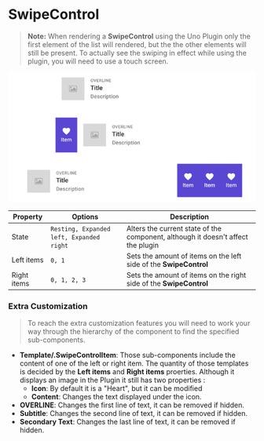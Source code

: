 # SwipeControl

> **Note:** When rendering a **SwipeControl** using the Uno Plugin only the first element of the list will rendered, but the the other elements will still be present. To actually see the swiping in effect while using the plugin, you will need to use a touch screen.

![swipecontrol](.\images\swipecontrol.png)

| Property    | Options                                  | Description                                                  |
| ----------- | ---------------------------------------- | ------------------------------------------------------------ |
| State       | `Resting, Expanded left, Expanded right` | Alters the current state of the component, although it doesn't affect the plugin |
| Left items  | `0, 1`                                   | Sets the amount of items on the left side of the **SwipeControl** |
| Right items | `0, 1, 2, 3`                             | Sets the amount of items on the right side of the **SwipeControl** |

### Extra Customization

> To reach the extra customization features you will need to work your way through the hierarchy of the component to find the specified sub-components.

- **Template/.SwipeControlItem**: Those sub-components include the content of one of the left or right item. The quantity of those templates is decided by the **Left items** and **Right items** proerties. Although it displays an image in the Plugin it still has two properties :
  - **Icon**: By default it is a "Heart", but it can be modified
  - **Content**: Changes the text displayed under the icon.
- **OVERLINE**: Changes the first line of text, it can be removed if hidden.
- **Subtitle**: Changes the second line of text, it can be removed if hidden.
- **Secondary Text**: Changes the last line of text, it can be removed if hidden.
